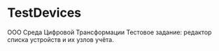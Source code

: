 # TestDevices
 ООО Среда Цифровой Трансформации Тестовое задание: редактор списка устройств и их узлов учёта.
